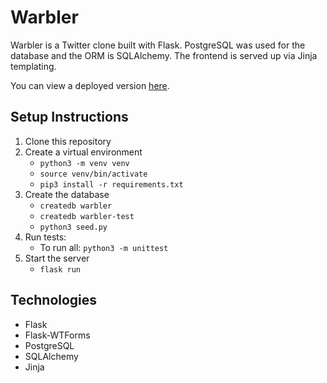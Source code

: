 # Warbler

Warbler is a Twitter clone built with Flask. PostgreSQL was used for the database and the ORM is SQLAlchemy. The frontend is served up via Jinja templating.

You can view a deployed version [here](https://http://lucas-pagac-warbler.herokuapp.com/).

## Setup Instructions

1. Clone this repository
2. Create a virtual environment
    * `python3 -m venv venv`
    * `source venv/bin/activate`
    * `pip3 install -r requirements.txt`
3. Create the database
    * `createdb warbler`
    * `createdb warbler-test`
    * `python3 seed.py`
4. Run tests:
    * To run all: `python3 -m unittest`
5. Start the server
    * `flask run`

## Technologies

  * Flask
  * Flask-WTForms
  * PostgreSQL
  * SQLAlchemy
  * Jinja
